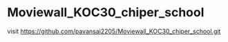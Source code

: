 # Moviewall_KOC30_chiper_school



visit https://github.com/pavansai2205/Moviewall_KOC30_chiper_school.git

